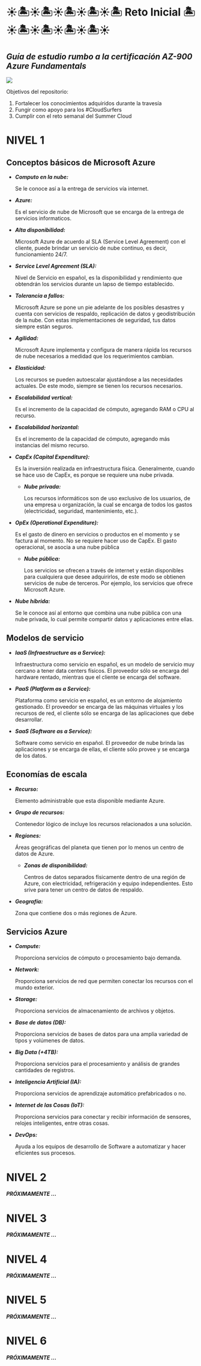 # ☀🏝☀🏝☀🏝☀🏝☀🏝 Reto Inicial 🏝☀🏝☀🏝☀🏝☀🏝☀
<h2><i>Guía de estudio rumbo a la certificación AZ-900 Azure Fundamentals</i></h2>
<img src="https://www.institutoamericano.es/wp-content/uploads/2020/04/microsoft-azure-fundamentals.png"></img>
<p>Objetivos del repositorio:</p>
<ol>
  <li>Fortalecer los conocimientos adquiridos durante la travesía</li>
  <li>Fungir como apoyo para los #CloudSurfers</li>
  <li>Cumplir con el reto semanal del Summer Cloud</li>
</ol>

<h1>NIVEL 1</h1>
 
<h2>Conceptos básicos de Microsoft Azure</h2>

<ul>
  <li><i><b>Computo en la nube:</b></i></li>
  <p>Se le conoce así a la entrega de servicios vía internet.</p>
  
  <li><i><b>Azure:</b></i></li>
  <p>Es el servicio de nube de Microsoft que se encarga de la entrega de servicios informaticos.</p>
  
  <li><i><b>Alta disponibilidad:</b></i></li>
  <p>Microsoft Azure de acuerdo al SLA (Service Level Agreement) con el cliente, puede brindar un servicio de nube continuo, es decir, funcionamiento 24/7.</p>
  
  <li><i><b>Service Level Agreement (SLA):</b></i></li>
  <p>Nivel de Servicio en español, es la disponibilidad y rendimiento que obtendrán los servicios durante un lapso de tiempo establecido.</p>
  
  <li><i><b>Tolerancia a fallos:</b></i></li>
  <p>Microsoft Azure se pone un pie adelante de los posibles desastres y cuenta con servicios de respaldo, replicación de datos y geodistribución de la nube. Con estas implementaciones de seguridad, tus datos siempre están seguros.</p>
  
  <li><i><b>Agilidad:</b></i></li>
  <p>Microsoft Azure implementa y configura de manera rápida los recursos de nube necesarios a medidad que los requerimientos cambian.</p>
  
  <li><i><b>Elasticidad:</b></i></li>
  <p>Los recursos se pueden autoescalar ajustándose a las necesidades actuales. De este modo, siempre se tienen los recursos necesarios.</p>
  
  <li><i><b>Escalabilidad vertical:</b></i></li>
  <p>Es el incremento de la capacidad de cómputo, agregando RAM o CPU al recurso.</p>
  
  <li><i><b>Escalabilidad horizontal:</b></i></li>
  <p>Es el incremento de la capacidad de cómputo, agregando más instancias del mismo recurso.</p>
  
  <li><i><b>CapEx (Capital Expenditure):</b></i></li>
  <p>Es la inversión realizada en infraestructura física. Generalmente, cuando se hace uso de CapEx, es porque se requiere una nube privada.</p>
  <ul>
    <li><i><b>Nube privada:</b></i></li>
    <p>Los recursos informáticos son de uso exclusivo de los usuarios, de una empresa u organización, la cual se encarga de todos los gastos (electricidad, seguridad, mantenimiento, etc.).</p>
  </ul>
  
  <li><i><b>OpEx (Operational Expenditure):</b></i></li>
  <p>Es el gasto de dinero en servicios o productos en el momento y se factura al momento. No se requiere hacer uso de CapEx. El gasto operacional, se asocia a una nube pública </p>
  <ul>
    <li><i><b>Nube pública:</b></i></li>
    <p>Los servicios se ofrecen a través de internet y están disponibles para cualquiera que desee adquirirlos, de este modo se obtienen servicios de nube de terceros. Por ejemplo, los servicios que ofrece Microsoft Azure.</p>
  </ul>
  
  <li><i><b>Nube híbrida:</b></i></li>
  <p>Se le conoce así al entorno que combina una nube pública con una nube privada, lo cual permite compartir datos y aplicaciones entre ellas.</p>
 
</ul>



<h2>Modelos de servicio</h2>
<ul>

  <li><i><b>IaaS (Infraestructure as a Service):</b></i></li>
  <p>Infraestructura como servicio en español, es un modelo de servicio muy cercano a tener data centers físicos. El proveedor sólo se encarga del hardware rentado, mientras que el cliente se encarga del software.</p>
  
  <li><i><b>PaaS (Platform as a Service):</b></i></li>
  <p>Plataforma como servicio en español, es un entorno de alojamiento gestionado. El proveedor se encarga de las máquinas virtuales y los recursos de red, el cliente sólo se encarga de las aplicaciones que debe desarrollar.</p>
  
  <li><i><b>SaaS (Software as a Service):</b></i></li>
  <p>Software como servicio en español. El proveedor de nube brinda las aplicaciones y se encarga de ellas, el cliente sólo provee y se encarga de los datos.</p>

</ul>



<h2>Economías de escala</h2>
<ul>
  
  <li><i><b>Recurso:</b></i></li>
  <p>Elemento administrable que esta disponible mediante Azure.</p>
  
  <li><i><b>Grupo de recursos:</b></i></li>
  <p>Contenedor lógico de incluye los recursos relacionados a una solución.</p>
  
  <li><i><b>Regiones:</b></i></li>
  <p>Áreas geográficas del planeta que tienen por lo menos un centro de datos de Azure.</p>
  <ul>
    <li><i><b>Zonas de disponibilidad:</b></i></li>
    <p>Centros de datos separados físicamente dentro de una región de Azure, con electricidad, refrigeración y equipo independientes. Esto srive para tener un centro de datos de respaldo.</p>
  </ul>
  
  <li><i><b>Geografía:</b></i></li>
  <p>Zona que contiene dos o más regiones de Azure.</p>  
  
</ul>



<h2>Servicios Azure</h2>
<ul>

  <li><i><b>Compute:</b></i></li>
  <p>Proporciona servicios de cómputo o procesamiento bajo demanda.</p>
  
  <li><i><b>Network:</b></i></li>
  <p>Proporciona servicios de red que permiten conectar los recursos con el mundo exterior.</p>
  
  <li><i><b>Storage:</b></i></li>
  <p>Proporciona servicios de almacenamiento de archivos y objetos.</p>
  
  <li><i><b>Base de datos (DB):</b></i></li>
  <p>Proporciona servicios de bases de datos para una amplia variedad de tipos y volúmenes de datos.</p>
  
  <li><i><b>Big Data (+4TB):</b></i></li>
  <p>Proporciona servicios para el procesamiento y análisis de grandes cantidades de registros.</p>
  
  <li><i><b>Inteligencia Artificial (IA):</b></i></li>
  <p>Proporciona servicios de aprendizaje automático prefabricados o no.</p>
  
  <li><i><b>Internet de las Cosas (IoT):</b></i></li>
  <p>Proporciona servicios para conectar y recibir información de sensores, relojes inteligentes, entre otras cosas.</p>
  
  <li><i><b>DevOps:</b></i></li>
  <p>Ayuda a los equipos de desarrollo de Software a automatizar y hacer eficientes sus procesos.</p>
  
</ul>



<h1>NIVEL 2</h1>
<strong><i>PRÓXIMAMENTE ...</i></strong>

<h1>NIVEL 3</h1>
<strong><i>PRÓXIMAMENTE ...</i></strong>

<h1>NIVEL 4</h1>
<strong><i>PRÓXIMAMENTE ...</i></strong>

<h1>NIVEL 5</h1>
<strong><i>PRÓXIMAMENTE ...</i></strong>

<h1>NIVEL 6</h1>
<strong><i>PRÓXIMAMENTE ...</i></strong>




